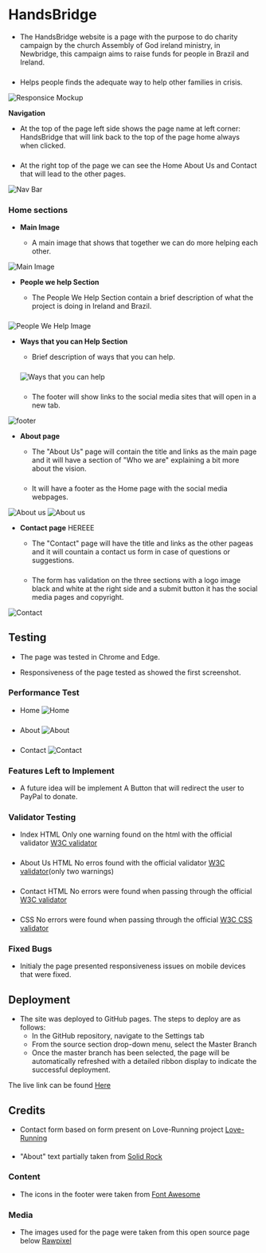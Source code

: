 # HandsBridge



- The HandsBridge website is a page with the purpose to do charity campaign by the church Assembly of God ireland ministry, in Newbridge, this campaign aims to raise funds for people in Brazil and Ireland.
###

- Helps people finds the adequate way to help other families in crisis.

![Responsice Mockup](/assets/images/AmIresponsiveIimage.JPG)

**Navigation**

- At the top of the page left side shows the page name at left corner: HandsBridge that will link back to the top of the page home always when clicked.

###

- At the right top of the page we can see the Home About Us and Contact that will lead to the other pages.

![Nav Bar](/assets/images/MenuImage.JPG)

### Home sections

- **Main Image**

  - A main image that shows that together we can do more helping each other.

 
 ![Main Image](/assets/images/MainImage.JPG)

- **People we help Section**

  - The People We Help Section contain a brief description of what the project is doing in Ireland and Brazil.
  ###


![People We Help Image](/assets/images/PeopleWeHelpImage.JPG)

- **Ways that you can Help Section**

  - Brief description of ways that you can help.
  ###

  ![Ways that you can help](/assets/images/WaysImage.JPG)

  ###

  - The footer will show links to the social media sites that will open in a new tab.

![ footer](/assets/images/FooterImage.JPG)

- **About page**

  - The "About Us" page will contain the title and links as the main page and it will have a section of "Who we are" explaining a bit more about the vision.

  ###

  - It will have a footer as the Home page with the social media webpages.

![About us ](/assets/images/aboutusImage1.JPG)
![About us ](/assets/images/aboutusImage2.JPG)


- **Contact page**  HEREEE

  - The "Contact" page will have the title and links as the other pageas and it will countain a contact us form in case of questions or suggestions.

  ###

  - The form has validation on the three sections with a logo image black and white at the right side and a submit button it has the social media pages and copyright.

![Contact](/assets/images/contactImage0.JPG)



## Testing

- The page was tested in Chrome and Edge.

- Responsiveness of the page tested as showed the first screenshot.

### Performance Test

- Home
  ![Home](/assets/images/HomePerformaceImage.JPG)

###

- About
  ![About](/assets/images/performaceImageAbout.JPG)

###

- Contact 
  ![Contact](/assets/images/ContactPerformaceImage.JPG)

### Features Left to Implement

- A future idea will be implement A Button that will redirect the user to PayPal to donate.

### Validator Testing

- Index HTML
  Only one warning found on the html with the official validator [W3C validator](/assets/images/homeValidator.jpg)
  ###
- About Us HTML
  No erros found with the official validator [W3C validator](/assets/images/AboutValidator.jpg)(only two warnings)
  ###
- Contact  HTML
  No errors were found when passing through the official [W3C validator](/assets/images/ContactValidator.jpg)
  ###
- CSS
  No errors were found when passing through the official [W3C CSS validator](/assets/images/CssValidator.jpg)

### Fixed Bugs

- Initialy the page presented responsiveness issues on mobile devices that were fixed.


## Deployment 


- The site was deployed to GitHub pages. The steps to deploy are as follows:
  - In the GitHub repository, navigate to the Settings tab
  - From the source section drop-down menu, select the Master Branch
  - Once the master branch has been selected, the page will be automatically refreshed with a detailed ribbon display to indicate the successful deployment.

The live link can be found [Here](https://jessporto.github.io/HandsBridge/
) 
## Credits

- Contact form based on form present on Love-Running project [Love-Running ](https://jessporto.github.io/love-running/)  
 ####

 - "About" text partially taken from [Solid Rock](http://solidrockdublin.org/) 
 ####

 

### Content


- The icons in the footer were taken from [Font Awesome](https://fontawesome.com/)

### Media


- The images used for the page were taken from this open source page below [Rawpixel](https://www.rawpixel.com/)




